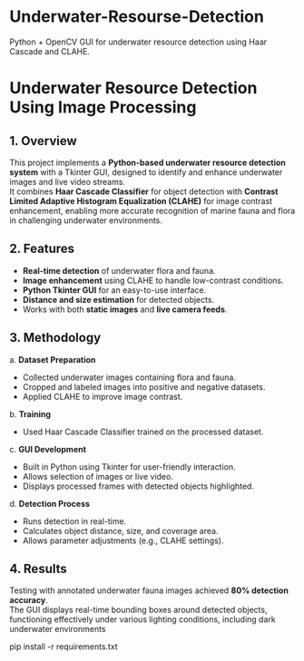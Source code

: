 # Underwater-Resourse-Detection
Python + OpenCV GUI for underwater resource detection using Haar Cascade and CLAHE.


# Underwater Resource Detection Using Image Processing

## 1. Overview
This project implements a **Python-based underwater resource detection system** with a Tkinter GUI, designed to identify and enhance underwater images and live video streams.  
It combines **Haar Cascade Classifier** for object detection with **Contrast Limited Adaptive Histogram Equalization (CLAHE)** for image contrast enhancement, enabling more accurate recognition of marine fauna and flora in challenging underwater environments.

## 2. Features
- **Real-time detection** of underwater flora and fauna.
- **Image enhancement** using CLAHE to handle low-contrast conditions.
- **Python Tkinter GUI** for an easy-to-use interface.
- **Distance and size estimation** for detected objects.
- Works with both **static images** and **live camera feeds**.

## 3. Methodology
a. **Dataset Preparation**  
   - Collected underwater images containing flora and fauna.
   - Cropped and labeled images into positive and negative datasets.
   - Applied CLAHE to improve image contrast.

b. **Training**  
   - Used Haar Cascade Classifier trained on the processed dataset.

c. **GUI Development**  
   - Built in Python using Tkinter for user-friendly interaction.
   - Allows selection of images or live video.
   - Displays processed frames with detected objects highlighted.

d. **Detection Process**  
   - Runs detection in real-time.
   - Calculates object distance, size, and coverage area.
   - Allows parameter adjustments (e.g., CLAHE settings).

## 4. Results
Testing with annotated underwater fauna images achieved **80% detection accuracy**.  
The GUI displays real-time bounding boxes around detected objects, functioning effectively under various lighting conditions, including dark underwater environments

pip install -r requirements.txt
